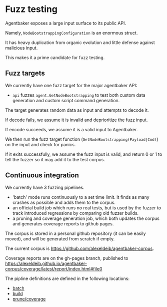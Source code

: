 # Fuzz testing

Agentbaker exposes a large input surface to its public API.

Namely, `NodeBootstrappingConfiguration` is an enormous struct. 

It has heavy duplication from organic evolution and little defense against malicious input.

This makes it a prime candidate for fuzz testing.

## Fuzz targets

We currently have one fuzz target for the major agentbaker API:
- `api` fuzzes `agent.GetNodeBootstrapping` to test both custom data generation and custom script command generation.

The target generates random data as input and attempts to decode it.

If decode fails, we assume it is invalid and deprioritize the fuzz input.

If encode succeeds, we assume it is a valid input to Agentbaker.

We then run the fuzz target function (`GetNodeBootstrapping(Payload|Cmd)`) on the input and check for panics.

If it exits successfully, we assume the fuzz input is valid, and return 0 or 1 to tell the fuzzer so it may add it to the test corpus.

## Continuous integration

We currently have 3 fuzzing pipelines.

- 'batch' mode runs continuously to a set time limit. It finds as many crashes as possible and adds them to the corpus.
- an official build job which runs no real tests, but is used by the fuzzer to track introduced regressions by comparing old fuzzer builds.
- a pruning and coverage generation job, which both updates the corpus and generates coverage reports to github pages.

The corpus is stored in a personal github repository (it can be easily moved), and will be generated from scratch if empty.

The current corpus is https://github.com/alexeldeib/agentbaker-corpus.

Coverage reports are on the gh-pages branch, published to https://alexeldeib.github.io/agentbaker-corpus/coverage/latest/report/index.html#file0

The pipline definitions are defined in the following locations:
- [batch](../.github/workflows/cflite_batch.yaml)
- [build](../.github/workflows/cflite_build.yaml)
- [prune/coverage](../.github/workflows/cflite_prune.yaml)
